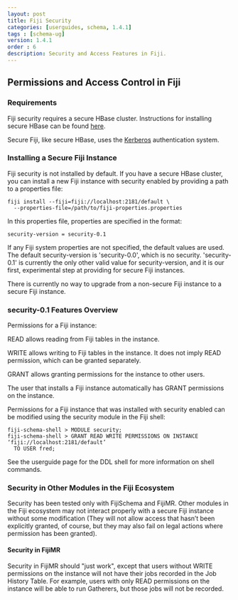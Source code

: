 ```yaml
---
layout: post
title: Fiji Security
categories: [userguides, schema, 1.4.1]
tags : [schema-ug]
version: 1.4.1
order : 6
description: Security and Access Features in Fiji.
---
```


## Permissions and Access Control in Fiji

### Requirements
Fiji security requires a secure HBase cluster.  Instructions for installing secure HBase can be
found [here](http://hbase.apache.org/book/security.html).

Secure Fiji, like secure HBase, uses the [Kerberos](http://web.mit.edu/kerberos/) authentication
system.

### Installing a Secure Fiji Instance

Fiji security is not installed by default.  If you have a secure HBase cluster, you can install a
new Fiji instance with security enabled by providing a path to a properties file:

    fiji install --fiji=fiji://localhost:2181/default \
      --properties-file=/path/to/fiji-properties.properties

In this properties file, properties are specified in the format:

    security-version = security-0.1

If any Fiji system properties are not specified, the default values are used.  The default
security-version is 'security-0.0', which is no security.  'security-0.1' is currently the only
other valid value for security-version, and it is our first, experimental step at providing for
secure Fiji instances.

There is currently no way to upgrade from a non-secure Fiji instance to a secure Fiji instance.


### security-0.1 Features Overview

Permissions for a Fiji instance:

READ allows reading from Fiji tables in the instance.

WRITE allows writing to Fiji tables in the instance.  It does not imply READ permission, which can
be granted separately.

GRANT allows granting permissions for the instance to other users.

The user that installs a Fiji instance automatically has GRANT permissions on the instance.

Permissions for a Fiji instance that was installed with security enabled can be modified using the
security module in the Fiji shell:

    fiji-schema-shell > MODULE security;
    fiji-schema-shell > GRANT READ WRITE PERMISSIONS ON INSTANCE ‘fiji://localhost:2181/default’
      TO USER fred;

See the userguide page for the DDL shell for more information on shell commands.

### Security in Other Modules in the Fiji Ecosystem
Security has been tested only with FijiSchema and FijiMR.  Other modules in the Fiji ecosystem may
not interact properly with a secure Fiji instance without some modification (They will not allow
access that hasn’t been explicitly granted, of course, but they may also fail on legal actions where
permission has been granted).

#### Security in FijiMR
Security in FijiMR should "just work", except that users without WRITE permissions on the instance
will not have their jobs recorded in the Job History Table.  For example, users with only READ
permissions on the instance will be able to run Gatherers, but those jobs will not be recorded.
